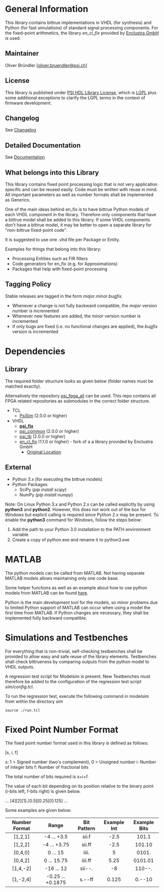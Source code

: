 # General Information

This library contains bittrue implementations in VHDL (for synthesis) and Python (for fast simulations) of standard signal processing components. For the fixed-point arithmetics, the library *en\_cl\_fix* provided by [Enclustra GmbH](www.enclustra.com) is used.

## Maintainer
Oliver Bründler [oliver.bruendler@psi.ch]

## License
This library is published under [PSI HDL Library License](License.txt), which is [LGPL](LGPL2_1.txt) plus some additional exceptions to clarify the LGPL terms in the context of firmware development.

## Changelog
See [Changelog](Changelog.md)

## Detailed Documentation
See [Documentation](doc/psi_fix.pdf)

## What belongs into this Library

This library contains fixed point processing logic that is not very application specific and can be reused easily. Code
must be written with reuse in mind. All important parameters as well as number formats shall be implemented as Generics.

One of the main ideas behind en_fix is to have bittrue Python models of each VHDL component in the library. Therefore only
components that have a bittrue model shall be added to this library. If some VHDL components don't have a bittrue model,
it may be better to open a separate library for "non-bittrue fixed-point code".

It is suggested to use one .vhd file per Package or Entity.

Examples for things that belong into this library:
* Processing Entities such as FIR filters
* Code generators for en_fix (e.g. for Approximations)
* Packages that help with fixed-point processing

## Tagging Policy
Stable releases are tagged in the form *major*.*minor*.*bugfix*. 

* Whenever a change is not fully backward compatible, the *major* version number is incremented
* Whenever new features are added, the *minor* version number is incremented
* If only bugs are fixed (i.e. no functional changes are applied), the *bugfix* version is incremented
 
# Dependencies

## Library

The required folder structure looks as given below (folder names must be matched exactly). 

Alternatively the repository [psi\_fpga\_all](https://github.com/paulscherrerinstitute/psi_fpga_all) can be used. This repo contains all FPGA related repositories as submodules in the correct folder structure.
* TCL
  * [PsiSim](https://github.com/paulscherrerinstitute/PsiSim) (2.0.0 or higher)
* VHDL
  * [**psi\_fix**](https://github.com/paulscherrerinstitute/psi_fix)
  * [psi\_common](https://github.com/paulscherrerinstitute/psi_common) (2.0.0 or higher)
  * [psi\_tb](https://github.com/paulscherrerinstitute/psi_tb) (2.0.0 or higher)
  * [en\_cl\_fix](https://github.com/paulscherrerinstitute/en_cl_fix) (1.1.0 or higher) - fork of a a library provided by Enclustra GmbH
    * [Original Location](https://github.com/enclustra/en_cl_fix)

## External
* Python 3.x (for executing the bittrue models)
* Python Packages
  * SciPy (*pip install scipy*)
  * NumPy (*pip install numpy*)

Note: On Linux Python 3.x and Python 2.x can be called explicitly by using **python3** and **python2**. However, this
does not work out of the box for Windows but explicit calling is required since Python 2.x may be present. To enable the
**python3** command for Windows, follow the steps below:

1. Add the path to your Python 3.0 installation to the PATH environment variable
2. Create a copy of python.exe and rename it to python3.exe

# MATLAB

The python models can be called from MATLAB. Not having separate MATLAB models allows maintaining only one code base. 

Some helper functions as well as an example about how to use python models from MATLAB can be found [here](model/matlab).

Python is the main development tool for the models, so minor problems due to limited Python support of MATLAB can occur when using a model the first time from MATLAB. If Python changes are necessary, they shall be implemented fully backward compatible.

# Simulations and Testbenches

For everything that is non-trivial, self-checking testbenches shall be provided to allow easy and safe reuse of 
the library elements. Testbenches shall check bittrueness by comparing outputs from the python model to VHDL outputs.

A regression test script for Modelsim is present. New Testbenches must therefore be added to the configuration of the 
regression test script *sim/config.tcl*.

To run the regression test, execute the following command in modelsim from within the directory *sim*

```
source ./run.tcl
```

# Fixed Point Number Format

The fixed point number format used in this library is defined as follows:

[s, i, f]

s:	1 = Signed number (two's complement), 0 = Unsigned number
i:  Number of integer bits
f:  Number of fractional bits

The total number of bits required is s+i+f. 

The value of each bit depending on its position relative to the binary point (i-bits left, f-bits right) is given below.

... [4][2][1]**.**[0.5][0.25][0.125] ...

Some examples are given below:

| Number Format | Range             | Bit Pattern  | Example Int | Example Bits |
|:-------------:|:-----------------:|:------------:|:-----------:|:------------:|
| [1,2,1]       | -4 ... +3.5       | sii.f        | -2.5        | 101.1        |
| [1,2,2]       | -4 ... +3.75      | sii.ff       | -2.5        | 101.10       |
| [0,4,0]       | 0 ... 15          | iiii.        | 5           | 0101.        |
| [0,4,2]       | 0 ... 15.75       | iiii.ff      | 5.25        | 0101.01      |
| [1,4,-2]      | -16 ... 12        | sii--.       | -8          | 110--.       |
| [1,-2,4]      | -0.25 ... +0.1875 | s.--ff       | 0.125       | 0.--10       | 




